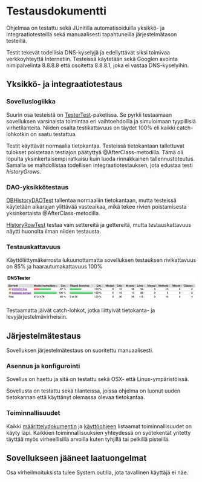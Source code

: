 # Testausdokumentti

Ohjelmaa on testattu sekä JUnitilla automatisoiduilla yksikkö- ja integraatiotesteillä sekä manuaalisesti tapahtuneilla järjestelmätason testeillä.

Testit tekevät todellisia DNS-kyselyjä ja edellyttävät siksi toimivaa verkkoyhteyttä Internetiin. Testeissä käytetään sekä Googlen avointa nimipalvelinta 8.8.8.8 että osoitetta 8.8.8.1, joka ei vastaa DNS-kyselyihin.

## Yksikkö- ja integraatiotestaus

### Sovelluslogiikka

Suurin osa testeistä on [TesterTest](https://github.com/riihikallio/ohte/blob/master/DNSTester/src/test/java/dnstester/domain/TesterTest.java)-paketissa. Se pyrkii testaamaan sovelluksen varsinaista toimintaa eri vaihtoehdoilla ja simuloimaan tyypillisiä virhetilanteita. Niiden osalta testikattavuus on täydet 100% eli kaikki catch-lohkotkin on saatu testattua.

Testit käyttävät normaalia tietokantaa. Testeissä tietokantaan tallettuvat tulokset poistetaan testiajon päätyttyä @AfterClass-metodilla. Tämä oli lopulta yksinkertaisempi ratkaisu kuin luoda rinnakkainen tallennustoteutus. Samalla se mahdollistaa todellisen integraatiotestauksen, jota edustaa testi _historyGrows_.

### DAO-yksikkötestaus

[DBHistoryDAOTest](https://github.com/riihikallio/ohte/blob/master/DNSTester/src/test/java/dnstester/dao/DBHistoryDAOTest.java) tallentaa normaaliin tietokantaan, mutta testeissä käytetään aikarajan ylittävää vasteaikaa, mikä tekee rivien poistamisesta yksinkertaista @AfterClass-metodilla.

[HistoryRowTest](https://github.com/riihikallio/ohte/blob/master/DNSTester/src/test/java/dnstester/dao/HistoryRowTest.java) testaa vain settereitä ja gettereitä, mutta testauskattavuus näytti huonolta ilman niiden testausta.

### Testauskattavuus

Käyttöliittymäkerrosta lukuunottamatta sovelluksen testauksen rivikattavuus on 85% ja haarautumakattavuus 100%

![Kattavuus](https://github.com/riihikallio/ohte/blob/master/Dokumentaatio/Kuvat/testaus.png)

Testaamatta jäivät catch-lohkot, jotka liittyivät tietokanta- ja levyjärjestelmävirheisiin.

## Järjestelmätestaus

Sovelluksen järjestelmätestaus on suoritettu manuaalisesti.

### Asennus ja konfigurointi

Sovellus on haettu ja sitä on testattu sekä OSX- että Linux-ympäristöissä.

Sovellusta on testattu sekä tilanteissa, joissa ohjelma on luonut uuden tietokannan että käyttänyt olemassa olevaa tietokantaa.

### Toiminnallisuudet

Kaikki [määrittelydokumentin](https://github.com/riihikallio/ohte/blob/master/Dokumentaatio/vaatimukset.md) ja [käyttöohjeen](https://github.com/riihikallio/ohte/blob/master/Dokumentaatio/ohje.md) listaamat toiminnallisuudet on käyty läpi. Kaikkien toiminnallisuuksien yhteydessä on syötekentät yritetty täyttää myös virheellisillä arvoilla kuten tyhjillä tai pelkillä pisteillä.

## Sovellukseen jääneet laatuongelmat

Osa virheilmoituksista tulee System.out:lla, jota tavallinen käyttäjä ei näe.
